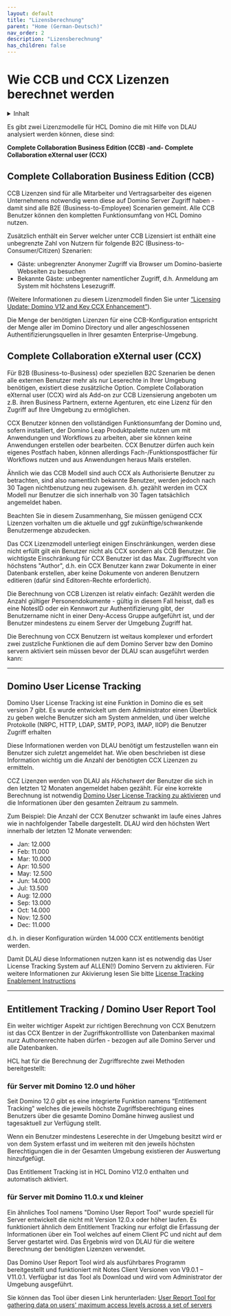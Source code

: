 ```yaml
---
layout: default
title: "Lizensberechnung"
parent: "Home (German-Deutsch)"
nav_order: 2
description: "Lizensberechnung"
has_children: false
---
```


<h1>Wie CCB und CCX Lizenzen berechnet werden</h1>

<details close markdown="block">
  <summary>
    Inhalt
  </summary>
  {: .text-delta }
1. TOC
{:toc}
</details>

Es gibt zwei Lizenzmodelle für HCL Domino die mit Hilfe von DLAU analysiert werden können, diese sind:

**Complete Collaboration Business Edition (CCB) -and-
Complete Collaboration eXternal user (CCX)**

## Complete Collaboration Business Edition (CCB) 

CCB Lizenzen sind für alle Mitarbeiter und Vertragsarbeiter des eigenen Unternehmens 
notwendig wenn diese auf Domino Server Zugriff haben - damit sind alle B2E (Business-to-Employee) Scenarien gemeint. Alle CCB Benutzer können den kompletten Funktionsumfang von HCL Domino nutzen.

Zusätzlich enthält ein Server welcher unter CCB Lizensiert ist enthält eine unbegrenzte Zahl von Nutzern für folgende B2C (Business-to-Consumer/Citizen)  Szenarien:

* Gäste: unbegrenzter Anonymer Zugriff via Browser um Domino-basierte Webseiten zu besuchen
* Bekannte Gäste: unbegrenter namentlicher Zugriff, d.h. Anmeldung am System mit höchstens Lesezugriff.

(Weitere Informationen zu diesem Lizenzmodell finden Sie unter [“Licensing Update: Domino V12 and Key CCX Enhancement”](https://blog.hcltechsw.com/domino/licensing-update-domino-v12-and-key-ccx-enhancement/)).

Die Menge der benötigten Lizenzen für eine CCB-Konfiguration entspricht der Menge aller im Domino Directory und aller angeschlossenen Authentifizierungsquellen in Ihrer gesamten Enterprise-Umgebung. 

## Complete Collaboration eXternal user (CCX)

Für B2B (Business-to-Business) oder speziellen B2C Szenarien be denen alle externen Benutzer mehr als nur Leserechte in Ihrer Umgebung benötigen, existiert diese zusätzliche Option. Complete Collaboration eXternal user (CCX) wird als Add-on zur CCB Lizensierung angeboten um z.B. ihren Business Partnern, externe Agenturen, etc eine Lizenz für den Zugriff auf Ihre Umgebung zu ermöglichen.

CCX Benutzer können den vollständigen Funktionsumfang der Domino und, sofern installiert, der Domino Leap Produktpalette nutzen um mit Anwendungen und Workflows zu arbeiten, aber sie können keine Anwendungen erstellen oder bearbeiten. CCX Benutzer dürfen auch kein eigenes Postfach haben, können allerdings Fach-/Funktionspostfächer für Workflows nutzen und aus Anwendungen heraus Mails erstellen.

Ähnlich wie das CCB Modell sind auch CCX als Authorisierte Benutzer zu betrachten, sind also namentlich bekannte Benutzer, werden jedoch nach 30 Tagen nichtbenutzung neu zugewisen. d.h. gezählt werden im CCX Modell nur Benutzer die sich innerhalb von 30 Tagen tatsächlich angemeldet haben. 

Beachten Sie in diesem Zusammenhang, Sie müssen genügend CCX Lizenzen vorhalten um die aktuelle und ggf zukünftige/schwankende Benutzermenge abzudecken.

Das CCX Lizenzmodell unterliegt einigen Einschränkungen, werden diese nicht erfüllt gilt ein Benutzer nicht als CCX sondern als CCB Benutzer. Die wichtigste Einschränkung für CCX Benutzer ist das Max. Zugriffsrecht von höchstens "Author", d.h. ein CCX Benutzer kann zwar Dokumente in einer Datenbank erstellen, aber keine Dokumente von anderen Benutzern editieren (dafür sind Editoren-Rechte erforderlich). 

Die Berechnung von CCB Lizenzen ist relativ einfach: Gezählt werden die Anzahl gültiger Personendokumente - gültig in diesem Fall heisst, daß es eine NotesID oder ein Kennwort zur Authentifizierung gibt, der Benutzername nicht in einer Deny-Access Gruppe aufgeführt ist, und der Benutzer mindestens zu einem Server der Umgebung Zugriff hat.

Die Berechnung von CCX Benutzern ist weitaus komplexer und erfordert zwei zustzliche Funktionen die auf dem Domino Server bzw den Domino servern aktiviert sein müssen bevor der DLAU scan ausgeführt werden kann:

___

## Domino User License Tracking

Domino User License Tracking ist eine Funktion in Domino die es seit version 7 gibt.
Es wurde entwickelt um dem Administrator einen Überblick zu geben welche Benutzer sich am System anmelden, und über welche Protokolle (NRPC, HTTP, LDAP, SMTP, POP3, IMAP, IIOP) die Benutzer Zugriff erhalten

Diese Informationen werden von DLAU benötigt um festzustellen wann ein Benutzer sich zuletzt angemeldet hat. Wie oben beschrieben ist diese Information wichtig um die Anzahl der benötigten CCX Lizenzen zu ermitteln.

CCZ Lizenzen werden von DLAU als *Höchstwert* der Benutzer die sich in den letzten 12 Monaten angemeldet haben gezählt. Für eine korrekte Berechnung ist notwendig [Domino User License Tracking zu aktivieren](https://help.hcltechsw.com/domino/12.0.2/admin/conf_licensetracking_t.html) und die Informationen über den gesamten Zeitraum zu sammeln.

Zum Beispiel: 
Die Anzahl der CCX Benutzer schwankt im laufe eines Jahres wie in nachfolgender Tabelle dargestellt. DLAU wird den höchsten Wert innerhalb der letzten 12 Monate verwenden: 

- Jan:	12.000
- Feb:	11.000
- Mar:	10.000
- Apr:	10.500
- May:	12.500
- Jun:	14.000
- Jul:	13.500
- Aug:	12.000
- Sep:	13.000
- Oct:	14.000
- Nov:	12.500
- Dec:	11.000

d.h. in dieser Konfiguration würden 14.000 CCX entitlements benötigt werden.

Damit DLAU diese Informationen nutzen kann ist es notwendig das User License Tracking System auf ALLEN(!) Domino Servern zu aktivieren. Für weitere Informationen zur Akivierung lesen Sie bitte [License Tracking Enablement Instructions](https://help.hcltechsw.com/domino/12.0.2/admin/conf_licensetracking_t.html)

___

## Entitlement Tracking / Domino User Report Tool

Ein weiter wichtiger Aspekt zur richtigen Berechnung von CCX Benutzern ist das CCX Bentzer in der Zugriffskontrollliste von Datenbanken maximal nurz Authorenrechte haben dürfen - bezogen auf alle Domino Server und alle Datenbanken.

HCL hat für die Berechnung der Zugriffsrechte zwei Methoden bereitgestellt:

### für Server mit Domino 12.0 und höher
Seit Domino 12.0 gibt es eine integrierte Funktion namens “Entitlement Tracking"  welches die jeweils höchste Zugriffsberechtigung eines Benutzers über die gesamte Domino Domäne hinweg ausliest und tagesaktuell zur Verfügung stellt.

Wenn ein Benutzer mindestens Leserechte in der Umgebung besitzt wird er von dem System erfasst und im weiteren mit den jeweils höchsten Berechtigungen die in der Gesamten Umgebung existieren der Auswertung hinzufgefügt.

Das Entitlement Tracking ist in HCL Domino V12.0 enthalten und automatisch aktiviert.

### für Server mit Domino 11.0.x und kleiner

Ein ähnliches Tool namens "Domino User Report Tool" wurde speziell für Server entwickelt die nicht mit Version 12.0.x oder höher laufen. Es funktioniert ähnlich dem Entitlement Tracking nur erfolgt die Erfassung der Informationen über ein Tool welches auf einem Client PC und nicht auf dem Server gestartet wird. Das Ergebnis wird von DLAU für die weitere Berechnung der benötigten Lizenzen verwendet.

Das Domino User Report Tool wird als ausführbares Programm bereitgestellt und funktioniert mit Notes Client Versionen von V9.0.1 – V11.0.1.
Verfügbar ist das Tool als Download und wird vom Administrator der Umgebung ausgeführt.

Sie können das Tool über diesen Link herunterladen: [User Report Tool for gathering data on users' maximum access levels across a set of servers](https://support.hcltechsw.com/csm?id=kb_article&sysparm_article=KB0095328)


 